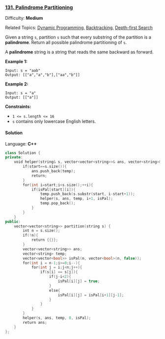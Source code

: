 ### [131\. Palindrome Partitioning](https://leetcode.com/problems/palindrome-partitioning/)

Difficulty: **Medium**  

Related Topics: [Dynamic Programming](https://leetcode.com/tag/dynamic-programming/), [Backtracking](https://leetcode.com/tag/backtracking/), [Depth-first Search](https://leetcode.com/tag/depth-first-search/)


Given a string `s`, partition `s` such that every substring of the partition is a **palindrome**. Return all possible palindrome partitioning of `s`.

A **palindrome** string is a string that reads the same backward as forward.

**Example 1:**

```
Input: s = "aab"
Output: [["a","a","b"],["aa","b"]]
```

**Example 2:**

```
Input: s = "a"
Output: [["a"]]
```

**Constraints:**

*   `1 <= s.length <= 16`
*   `s` contains only lowercase English letters.


#### Solution

Language: **C++**

```c++
class Solution {
private:
    void helper(string& s, vector<vector<string>>& ans, vector<string>& temp, int start, vector<vector<bool>>& isPal){
        if(start==s.size()){
            ans.push_back(temp);
            return;
        }
        for(int i=start;i<s.size();++i){
            if(isPal[start][i]){
                temp.push_back(s.substr(start, i-start+1));
                helper(s, ans, temp, i+1, isPal);
                temp.pop_back();
            }
        }
    }
public:
    vector<vector<string>> partition(string s) {
        int n = s.size();
        if(!n){
            return {{}};
        }
        vector<vector<string>> ans;
        vector<string> temp;
        vector<vector<bool>> isPal(n, vector<bool>(n, false));
        for(int i = n-1;i>=0;i--){
            for(int j = i;j<n;j++){
                if(s[i] == s[j]){
                    if(j-i<2){
                        isPal[i][j] = true;
                    }
                    else{
                        isPal[i][j] = isPal[i+1][j-1];
                    }
                }
            }
        }
        helper(s, ans, temp, 0, isPal);
        return ans;
    }
};
```